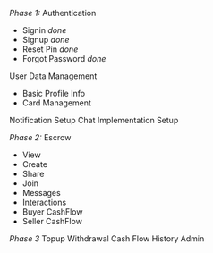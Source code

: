 *Phase 1:*
Authentication
- Signin _done_
- Signup _done_
- Reset Pin _done_
- Forgot Password _done_

User Data Management
- Basic Profile Info
- Card Management

Notification Setup
Chat Implementation Setup


*Phase 2:*
Escrow 
- View
- Create
- Share
- Join
- Messages
- Interactions
- Buyer CashFlow
- Seller CashFlow

*Phase 3*
Topup
Withdrawal
Cash Flow History
Admin